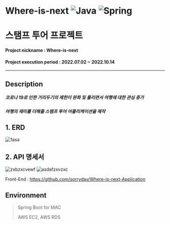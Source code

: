 # Where-is-next ![Java](https://img.shields.io/badge/java-%23ED8B00.svg?style=for-the-badge&logo=java&logoColor=white)  ![Spring](https://img.shields.io/badge/spring-%236DB33F.svg?style=for-the-badge&logo=spring&logoColor=white)
# 스탬프 투어 프로젝트

#### Project nickname : Where-is-next
#### Project execution period : 2022.07.02 ~ 2022.10.14
-----------------------
## Description
##### 코로나 19로 인한 거리두기의 제한이 완화 및 풀리면서 여행에 대한 관심 증가
##### 여행의 재미를 더해줄 스탬프 투어 어플리케이션을 제작

## 1. ERD
![1asa](https://user-images.githubusercontent.com/49806698/196390755-d556699f-30eb-487b-b584-7225cae0a533.PNG)

## 2. API 명세서
![zxbzxcvewf](https://user-images.githubusercontent.com/49806698/196393538-db6f59fa-3ac7-4178-8f32-975ded34d565.PNG)
![asdafzxvzxc](https://user-images.githubusercontent.com/49806698/196393548-54640490-d1ea-4eea-ab82-469ee738814a.PNG)


Front-End : https://github.com/sorryday/Where-is-next-Application 

## Environment

> Spring Boot for MAC
> 
> AWS EC2, AWS RDS
